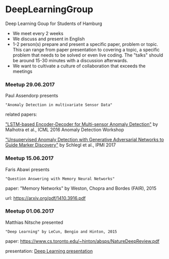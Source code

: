 # DeepLearningGroup
Deep Learning Goup for Students of Hamburg

  - We meet every 2 weeks
  - We discuss and present in English
  - 1-2 person(s) prepare and present a specific paper, problem or topic. This can range from paper presentation to covering a topic, a specific problem that needs to be solved or even live coding. The "talks" should be around 15-30 minutes with a discussion afterwards.
  - We want to cultivate a culture of collaboration that exceeds the meetings

### Meetup 29.06.2017

Paul Assendorp presents

    "Anomaly Detection in multivariate Sensor Data"

related papers:

["LSTM-based Encoder-Decoder for Multi-sensor Anomaly Detection"](https://arxiv.org/abs/1607.00148) by Malhotra et al., ICML 2016 Anomaly Detection Workshop

["Unsupervised Anomaly Detection with Generative Adversarial Networks to Guide Marker Discovery"](https://arxiv.org/abs/1703.05921) by Schlegl et al., IPMI 2017

### Meetup 15.06.2017

Faris Abawi presents

    "Question Answering with Memory Neural Networks"

paper: "Memory Networks" by Weston, Chopra and Bordes (FAIR), 2015

url: https://arxiv.org/pdf/1410.3916.pdf


### Meetup 01.06.2017

Matthias Nitsche presented

    "Deep Learning" by LeCun, Bengio and Hinton, 2015

paper: https://www.cs.toronto.edu/~hinton/absps/NatureDeepReview.pdf

presentation: [Deep Learning presentation](materials/deeplearning_paper-slides_01-06-2017.pdf)
